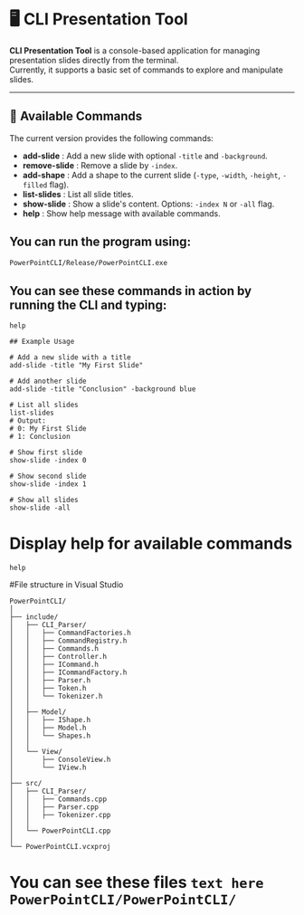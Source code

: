 # 🖥️ CLI Presentation Tool

**CLI Presentation Tool** is a console-based application for managing presentation slides directly from the terminal.  
Currently, it supports a basic set of commands to explore and manipulate slides.

---

## 📌 Available Commands

The current version provides the following commands:

- **add-slide** : Add a new slide with optional `-title` and `-background`.
- **remove-slide** : Remove a slide by `-index`.
- **add-shape** : Add a shape to the current slide (`-type`, `-width`, `-height`, `-filled` flag).
- **list-slides** : List all slide titles.
- **show-slide** : Show a slide's content. Options: `-index N` or `-all` flag.
- **help** : Show help message with available commands.

## You can run the program using:

```bash
PowerPointCLI/Release/PowerPointCLI.exe
```

## You can see these commands in action by running the CLI and typing:

```text
help

## Example Usage

# Add a new slide with a title
add-slide -title "My First Slide"

# Add another slide
add-slide -title "Conclusion" -background blue

# List all slides
list-slides
# Output:
# 0: My First Slide
# 1: Conclusion

# Show first slide
show-slide -index 0

# Show second slide
show-slide -index 1

# Show all slides
show-slide -all
```

# Display help for available commands
```text
help
```

#File structure in Visual Studio

```text
PowerPointCLI/
│
├── include/
│   ├── CLI_Parser/
│   │   ├── CommandFactories.h
│   │   ├── CommandRegistry.h
│   │   ├── Commands.h
│   │   ├── Controller.h
│   │   ├── ICommand.h
│   │   ├── ICommandFactory.h
│   │   ├── Parser.h
│   │   ├── Token.h
│   │   └── Tokenizer.h
│   │
│   ├── Model/
│   │   ├── IShape.h
│   │   ├── Model.h
│   │   └── Shapes.h
│   │
│   └── View/
│       ├── ConsoleView.h
│       └── IView.h
│
├── src/
│   ├── CLI_Parser/
│   │   ├── Commands.cpp
│   │   ├── Parser.cpp
│   │   ├── Tokenizer.cpp
│   │
│   └── PowerPointCLI.cpp
│
└── PowerPointCLI.vcxproj
```

# You can see these files ```text here PowerPointCLI/PowerPointCLI/ ```